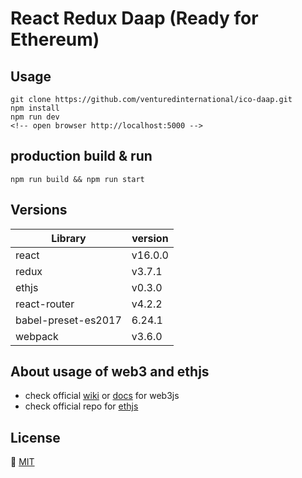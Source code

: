 # React Redux Daap (Ready for Ethereum)

## Usage
```
git clone https://github.com/venturedinternational/ico-daap.git
npm install
npm run dev
<!-- open browser http://localhost:5000 -->
```

## production build & run
```
npm run build && npm run start
```

## Versions
Library |   version
---     |   ---
react   |   v16.0.0
redux   |   v3.7.1
ethjs   |   v0.3.0
react-router | v4.2.2
babel-preset-es2017 | 6.24.1
webpack | v3.6.0

## About usage of web3 and ethjs
- check official [wiki](https://github.com/ethereum/wiki/wiki/JavaScript-API) or [docs](https://web3js.readthedocs.io/en/1.0/web3-eth.html) for web3js
- check official repo for [ethjs](https://github.com/ethjs/ethjs)

## License
🍺 [MIT](https://github.com/amazingandyyy/react-redux-daap/blob/master/LICENSE)